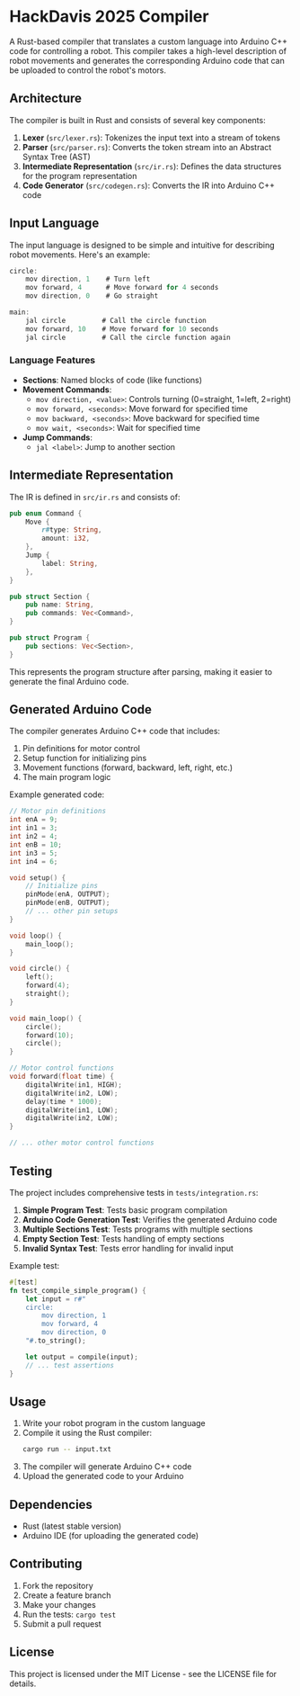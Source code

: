 # HackDavis 2025 Compiler

A Rust-based compiler that translates a custom language into Arduino C++ code for controlling a robot. This compiler takes a high-level description of robot movements and generates the corresponding Arduino code that can be uploaded to control the robot's motors.

## Architecture

The compiler is built in Rust and consists of several key components:

1. **Lexer** (`src/lexer.rs`): Tokenizes the input text into a stream of tokens
2. **Parser** (`src/parser.rs`): Converts the token stream into an Abstract Syntax Tree (AST)
3. **Intermediate Representation** (`src/ir.rs`): Defines the data structures for the program representation
4. **Code Generator** (`src/codegen.rs`): Converts the IR into Arduino C++ code

## Input Language

The input language is designed to be simple and intuitive for describing robot movements. Here's an example:

```rust
circle:
    mov direction, 1    # Turn left
    mov forward, 4      # Move forward for 4 seconds
    mov direction, 0    # Go straight

main:
    jal circle         # Call the circle function
    mov forward, 10    # Move forward for 10 seconds
    jal circle         # Call the circle function again
```

### Language Features

- **Sections**: Named blocks of code (like functions)
- **Movement Commands**:
  - `mov direction, <value>`: Controls turning (0=straight, 1=left, 2=right)
  - `mov forward, <seconds>`: Move forward for specified time
  - `mov backward, <seconds>`: Move backward for specified time
  - `mov wait, <seconds>`: Wait for specified time
- **Jump Commands**:
  - `jal <label>`: Jump to another section

## Intermediate Representation

The IR is defined in `src/ir.rs` and consists of:

```rust
pub enum Command {
    Move {
        r#type: String,
        amount: i32,
    },
    Jump {
        label: String,
    },
}

pub struct Section {
    pub name: String,
    pub commands: Vec<Command>,
}

pub struct Program {
    pub sections: Vec<Section>,
}
```

This represents the program structure after parsing, making it easier to generate the final Arduino code.

## Generated Arduino Code

The compiler generates Arduino C++ code that includes:

1. Pin definitions for motor control
2. Setup function for initializing pins
3. Movement functions (forward, backward, left, right, etc.)
4. The main program logic

Example generated code:
```cpp
// Motor pin definitions
int enA = 9;
int in1 = 3;
int in2 = 4;
int enB = 10;
int in3 = 5;
int in4 = 6;

void setup() {
    // Initialize pins
    pinMode(enA, OUTPUT);
    pinMode(enB, OUTPUT);
    // ... other pin setups
}

void loop() {
    main_loop();
}

void circle() {
    left();
    forward(4);
    straight();
}

void main_loop() {
    circle();
    forward(10);
    circle();
}

// Motor control functions
void forward(float time) {
    digitalWrite(in1, HIGH);
    digitalWrite(in2, LOW);
    delay(time * 1000);
    digitalWrite(in1, LOW);
    digitalWrite(in2, LOW);
}

// ... other motor control functions
```

## Testing

The project includes comprehensive tests in `tests/integration.rs`:

1. **Simple Program Test**: Tests basic program compilation
2. **Arduino Code Generation Test**: Verifies the generated Arduino code
3. **Multiple Sections Test**: Tests programs with multiple sections
4. **Empty Section Test**: Tests handling of empty sections
5. **Invalid Syntax Test**: Tests error handling for invalid input

Example test:
```rust
#[test]
fn test_compile_simple_program() {
    let input = r#"
    circle:
        mov direction, 1
        mov forward, 4
        mov direction, 0
    "#.to_string();

    let output = compile(input);
    // ... test assertions
}
```

## Usage

1. Write your robot program in the custom language
2. Compile it using the Rust compiler:
   ```bash
   cargo run -- input.txt
   ```
3. The compiler will generate Arduino C++ code
4. Upload the generated code to your Arduino

## Dependencies

- Rust (latest stable version)
- Arduino IDE (for uploading the generated code)

## Contributing

1. Fork the repository
2. Create a feature branch
3. Make your changes
4. Run the tests: `cargo test`
5. Submit a pull request

## License

This project is licensed under the MIT License - see the LICENSE file for details. 
